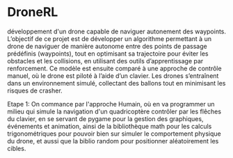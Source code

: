 # DroneRL
développement d'un drone capable de naviguer autonement des waypoints.
L’objectif de ce projet est de développer un algorithme permettant à un drone de naviguer de manière autonome entre des points de passage prédéfinis (waypoints), tout en optimisant sa trajectoire pour éviter les obstacles et les collisions, en utilisant des outils d’apprentissage par renforcement. Ce modèle est ensuite comparé à une approche de contrôle manuel, où le drone est piloté à l’aide d’un clavier. Les drones s’entraînent dans un environnement simulé, collectant des ballons tout en minimisant les risques de crasher.

Etape 1:
On commance par l'approche Humain, où en va programmer un milieu qui simule la navigation d'un quadricoptère contrôler par les flêches du clavier, en se servant de pygame pour la gestion des graphiques, événements et animation, ainsi de la bibliothèque math pour les calculs trigonométriques pour pouvoir bien sur simuler le comportement physique du drone, et aussi que la biblio random pour positionner aléatoirement les cibles.
